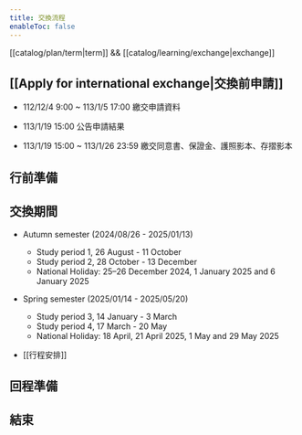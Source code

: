 ```yaml
---
title: 交換流程
enableToc: false
---
```

[[catalog/plan/term|term]] && [[catalog/learning/exchange|exchange]]

## [[Apply for international exchange|交換前申請]]

- 112/12/4 9:00 ~ 113/1/5 17:00 繳交申請資料

- 113/1/19 15:00 公告申請結果

- 113/1/19 15:00 ~ 113/1/26 23:59 繳交同意書、保證金、護照影本、存摺影本

## 行前準備

## 交換期間

- Autumn semester (2024/08/26 - 2025/01/13)
  - Study period 1, 26 August - 11 October
  - Study period 2, 28 October - 13 December
  - National Holiday: 25–26 December 2024, 1 January 2025 and 6 January 2025

- Spring semester (2025/01/14 - 2025/05/20)
  - Study period 3, 14 January - 3 March
  - Study period 4, 17 March - 20 May
  - National Holiday: 18 April, 21 April 2025, 1 May and 29 May 2025

- [[行程安排]]

## 回程準備

## 結束
